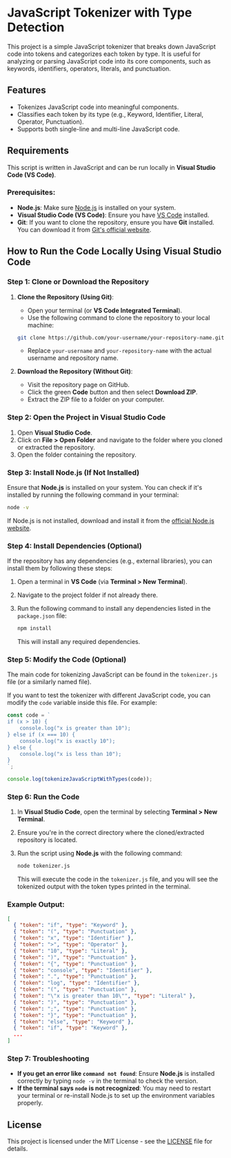 # JavaScript Tokenizer with Type Detection

This project is a simple JavaScript tokenizer that breaks down JavaScript code into tokens and categorizes each token by type. It is useful for analyzing or parsing JavaScript code into its core components, such as keywords, identifiers, operators, literals, and punctuation.

## Features

- Tokenizes JavaScript code into meaningful components.
- Classifies each token by its type (e.g., Keyword, Identifier, Literal, Operator, Punctuation).
- Supports both single-line and multi-line JavaScript code.

## Requirements

This script is written in JavaScript and can be run locally in **Visual Studio Code (VS Code)**.

### Prerequisites:
- **Node.js**: Make sure [Node.js](https://nodejs.org/) is installed on your system.
- **Visual Studio Code (VS Code)**: Ensure you have [VS Code](https://code.visualstudio.com/) installed.
- **Git**: If you want to clone the repository, ensure you have **Git** installed. You can download it from [Git's official website](https://git-scm.com/).

## How to Run the Code Locally Using Visual Studio Code

### Step 1: Clone or Download the Repository

1. **Clone the Repository (Using Git)**:
   - Open your terminal (or **VS Code Integrated Terminal**).
   - Use the following command to clone the repository to your local machine:
   
   ```bash
   git clone https://github.com/your-username/your-repository-name.git
   ```
   - Replace `your-username` and `your-repository-name` with the actual username and repository name.

2. **Download the Repository (Without Git)**:
   - Visit the repository page on GitHub.
   - Click the green **Code** button and then select **Download ZIP**.
   - Extract the ZIP file to a folder on your computer.

### Step 2: Open the Project in Visual Studio Code

1. Open **Visual Studio Code**.
2. Click on **File > Open Folder** and navigate to the folder where you cloned or extracted the repository.
3. Open the folder containing the repository.

### Step 3: Install Node.js (If Not Installed)

Ensure that **Node.js** is installed on your system. You can check if it's installed by running the following command in your terminal:

```bash
node -v
```

If Node.js is not installed, download and install it from the [official Node.js website](https://nodejs.org/).

### Step 4: Install Dependencies (Optional)

If the repository has any dependencies (e.g., external libraries), you can install them by following these steps:

1. Open a terminal in **VS Code** (via **Terminal > New Terminal**).
2. Navigate to the project folder if not already there.
3. Run the following command to install any dependencies listed in the `package.json` file:

   ```bash
   npm install
   ```

   This will install any required dependencies.

### Step 5: Modify the Code (Optional)

The main code for tokenizing JavaScript can be found in the `tokenizer.js` file (or a similarly named file). 

If you want to test the tokenizer with different JavaScript code, you can modify the `code` variable inside this file. For example:

```javascript
const code = `
if (x > 10) {
    console.log("x is greater than 10");
} else if (x === 10) {
    console.log("x is exactly 10");
} else {
    console.log("x is less than 10");
}
`;

console.log(tokenizeJavaScriptWithTypes(code));
```

### Step 6: Run the Code

1. In **Visual Studio Code**, open the terminal by selecting **Terminal > New Terminal**.
2. Ensure you're in the correct directory where the cloned/extracted repository is located.
3. Run the script using **Node.js** with the following command:

   ```bash
   node tokenizer.js
   ```

   This will execute the code in the `tokenizer.js` file, and you will see the tokenized output with the token types printed in the terminal.

### Example Output:

```json
[
  { "token": "if", "type": "Keyword" },
  { "token": "(", "type": "Punctuation" },
  { "token": "x", "type": "Identifier" },
  { "token": ">", "type": "Operator" },
  { "token": "10", "type": "Literal" },
  { "token": ")", "type": "Punctuation" },
  { "token": "{", "type": "Punctuation" },
  { "token": "console", "type": "Identifier" },
  { "token": ".", "type": "Punctuation" },
  { "token": "log", "type": "Identifier" },
  { "token": "(", "type": "Punctuation" },
  { "token": "\"x is greater than 10\"", "type": "Literal" },
  { "token": ")", "type": "Punctuation" },
  { "token": ";", "type": "Punctuation" },
  { "token": "}", "type": "Punctuation" },
  { "token": "else", "type": "Keyword" },
  { "token": "if", "type": "Keyword" },
  ...
]
```

### Step 7: Troubleshooting

- **If you get an error like `command not found`**: Ensure **Node.js** is installed correctly by typing `node -v` in the terminal to check the version.
- **If the terminal says `node` is not recognized**: You may need to restart your terminal or re-install Node.js to set up the environment variables properly.

## License

This project is licensed under the MIT License - see the [LICENSE](LICENSE) file for details.
